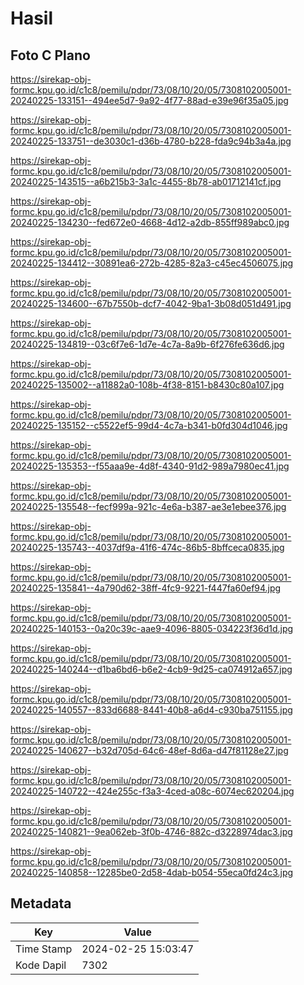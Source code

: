 # Hasil

## Foto C Plano

https://sirekap-obj-formc.kpu.go.id/c1c8/pemilu/pdpr/73/08/10/20/05/7308102005001-20240225-133151--494ee5d7-9a92-4f77-88ad-e39e96f35a05.jpg

https://sirekap-obj-formc.kpu.go.id/c1c8/pemilu/pdpr/73/08/10/20/05/7308102005001-20240225-133751--de3030c1-d36b-4780-b228-fda9c94b3a4a.jpg

https://sirekap-obj-formc.kpu.go.id/c1c8/pemilu/pdpr/73/08/10/20/05/7308102005001-20240225-143515--a6b215b3-3a1c-4455-8b78-ab01712141cf.jpg

https://sirekap-obj-formc.kpu.go.id/c1c8/pemilu/pdpr/73/08/10/20/05/7308102005001-20240225-134230--fed672e0-4668-4d12-a2db-855ff989abc0.jpg

https://sirekap-obj-formc.kpu.go.id/c1c8/pemilu/pdpr/73/08/10/20/05/7308102005001-20240225-134412--30891ea6-272b-4285-82a3-c45ec4506075.jpg

https://sirekap-obj-formc.kpu.go.id/c1c8/pemilu/pdpr/73/08/10/20/05/7308102005001-20240225-134600--67b7550b-dcf7-4042-9ba1-3b08d051d491.jpg

https://sirekap-obj-formc.kpu.go.id/c1c8/pemilu/pdpr/73/08/10/20/05/7308102005001-20240225-134819--03c6f7e6-1d7e-4c7a-8a9b-6f276fe636d6.jpg

https://sirekap-obj-formc.kpu.go.id/c1c8/pemilu/pdpr/73/08/10/20/05/7308102005001-20240225-135002--a11882a0-108b-4f38-8151-b8430c80a107.jpg

https://sirekap-obj-formc.kpu.go.id/c1c8/pemilu/pdpr/73/08/10/20/05/7308102005001-20240225-135152--c5522ef5-99d4-4c7a-b341-b0fd304d1046.jpg

https://sirekap-obj-formc.kpu.go.id/c1c8/pemilu/pdpr/73/08/10/20/05/7308102005001-20240225-135353--f55aaa9e-4d8f-4340-91d2-989a7980ec41.jpg

https://sirekap-obj-formc.kpu.go.id/c1c8/pemilu/pdpr/73/08/10/20/05/7308102005001-20240225-135548--fecf999a-921c-4e6a-b387-ae3e1ebee376.jpg

https://sirekap-obj-formc.kpu.go.id/c1c8/pemilu/pdpr/73/08/10/20/05/7308102005001-20240225-135743--4037df9a-41f6-474c-86b5-8bffceca0835.jpg

https://sirekap-obj-formc.kpu.go.id/c1c8/pemilu/pdpr/73/08/10/20/05/7308102005001-20240225-135841--4a790d62-38ff-4fc9-9221-f447fa60ef94.jpg

https://sirekap-obj-formc.kpu.go.id/c1c8/pemilu/pdpr/73/08/10/20/05/7308102005001-20240225-140153--0a20c39c-aae9-4096-8805-034223f36d1d.jpg

https://sirekap-obj-formc.kpu.go.id/c1c8/pemilu/pdpr/73/08/10/20/05/7308102005001-20240225-140244--d1ba6bd6-b6e2-4cb9-9d25-ca074912a657.jpg

https://sirekap-obj-formc.kpu.go.id/c1c8/pemilu/pdpr/73/08/10/20/05/7308102005001-20240225-140557--833d6688-8441-40b8-a6d4-c930ba751155.jpg

https://sirekap-obj-formc.kpu.go.id/c1c8/pemilu/pdpr/73/08/10/20/05/7308102005001-20240225-140627--b32d705d-64c6-48ef-8d6a-d47f81128e27.jpg

https://sirekap-obj-formc.kpu.go.id/c1c8/pemilu/pdpr/73/08/10/20/05/7308102005001-20240225-140722--424e255c-f3a3-4ced-a08c-6074ec620204.jpg

https://sirekap-obj-formc.kpu.go.id/c1c8/pemilu/pdpr/73/08/10/20/05/7308102005001-20240225-140821--9ea062eb-3f0b-4746-882c-d3228974dac3.jpg

https://sirekap-obj-formc.kpu.go.id/c1c8/pemilu/pdpr/73/08/10/20/05/7308102005001-20240225-140858--12285be0-2d58-4dab-b054-55eca0fd24c3.jpg


## Metadata

| Key        | Value               |
| ---------- | ------------------- |
| Time Stamp | 2024-02-25 15:03:47 |
| Kode Dapil | 7302                |



